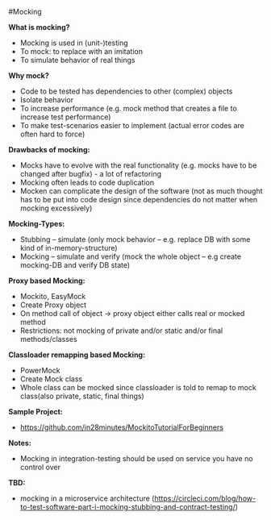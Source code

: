 #Mocking

**What is mocking?**
 * Mocking is used in (unit-)testing
 * To mock: to replace with an imitation
 * To simulate behavior of real things
 
**Why mock?**
 * Code to be tested has dependencies to other (complex) objects
 * Isolate behavior
 * To increase performance (e.g. mock method that creates a file to increase test performance)
 * To make test-scenarios easier to implement (actual error codes are often hard to force)
 
**Drawbacks of mocking:**
 * Mocks have to evolve with the real functionality (e.g. mocks have to be changed after bugfix) - a lot of refactoring 
 * Mocking often leads to code duplication
 * Mocken can complicate the design of the software (not as much thought has to be put into code design since dependencies do not matter when mocking excessively)

**Mocking-Types:**
 * Stubbing – simulate (only mock behavior – e.g. replace DB with some kind of in-memory-structure)
 * Mocking – simulate and verify (mock the whole object – e.g create mocking-DB and verify DB state)
 
**Proxy based Mocking:**
 * Mockito, EasyMock
 * Create Proxy object
 * On method call of object -> proxy object either calls real or mocked method
 * Restrictions: not mocking of private and/or static and/or final methods/classes
 
**Classloader remapping based Mocking:**
 * PowerMock
 * Create Mock class
 * Whole class can be mocked since classloader is told to remap to mock class(also private, static, final things)

**Sample Project:**
 * https://github.com/in28minutes/MockitoTutorialForBeginners
 
**Notes:**
 * Mocking in integration-testing should be used on service you have no control over

**TBD:**
 * mocking in a microservice architecture (https://circleci.com/blog/how-to-test-software-part-i-mocking-stubbing-and-contract-testing/)
